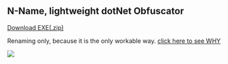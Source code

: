 ## N-Name, lightweight dotNet Obfuscator


[Download EXE(.zip)](https://github.com/iboxdb/nname/releases)


Renaming only, because it is the only workable way. [click here to see WHY](https://github.com/0xd4d/de4dot#description)



![](https://github.com/iboxdb/nname/raw/master/img/c.png)
